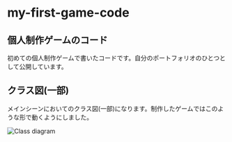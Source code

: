 # my-first-game-code

## 個人制作ゲームのコード
初めての個人制作ゲームで書いたコードです。自分のポートフォリオのひとつとして公開しています。

## クラス図(一部)
メインシーンにおいてのクラス図(一部)になります。制作したゲームではこのような形で動くようにしました。

![Class diagram](image/Classdiagram.png)
